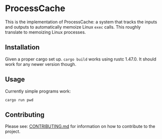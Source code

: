 # ProcessCache

This is the implementation of ProcessCache: a system that tracks the inputs and outputs to automatically memoize Linux `exec` calls. This roughly translate to memoizing Linux processes.

## Installation
Given a proper cargo set up. `cargo build` works using rustc 1.47.0. It should work for any newer version though.

## Usage
Currently simple programs work:

```
cargo run pwd
```

## Contributing
Please see: [CONTRIBUTING.md](./CONTRIBUTING.md) for information on how to contribute to the project.
